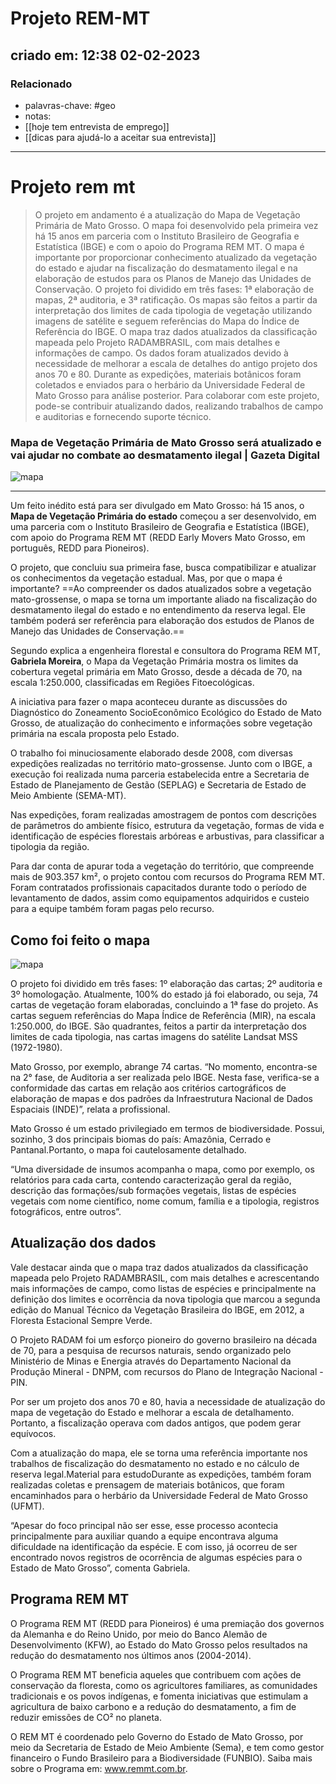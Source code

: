 # Projeto REM-MT
## criado em: 12:38 02-02-2023

### Relacionado
- palavras-chave: #geo 
- notas: 
- [[hoje tem entrevista de emprego]]
- [[dicas para ajudá-lo a aceitar sua entrevista]]
---
# Projeto rem mt
>O projeto em andamento é a atualização do Mapa de Vegetação Primária de Mato Grosso. O mapa foi desenvolvido pela primeira vez há 15 anos em parceria com o Instituto Brasileiro de Geografia e Estatística (IBGE) e com o apoio do Programa REM MT. O mapa é importante por proporcionar conhecimento atualizado da vegetação do estado e ajudar na fiscalização do desmatamento ilegal e na elaboração de estudos para os Planos de Manejo das Unidades de Conservação. O projeto foi dividido em três fases: 1ª elaboração de mapas, 2ª auditoria, e 3ª ratificação. Os mapas são feitos a partir da interpretação dos limites de cada tipologia de vegetação utilizando imagens de satélite e seguem referências do Mapa do Índice de Referência do IBGE. O mapa traz dados atualizados da classificação mapeada pelo Projeto RADAMBRASIL, com mais detalhes e informações de campo. Os dados foram atualizados devido à necessidade de melhorar a escala de detalhes do antigo projeto dos anos 70 e 80. Durante as expedições, materiais botânicos foram coletados e enviados para o herbário da Universidade Federal de Mato Grosso para análise posterior. Para colaborar com este projeto, pode-se contribuir atualizando dados, realizando trabalhos de campo e auditorias e fornecendo suporte técnico.


### Mapa de Vegetação Primária de Mato Grosso será atualizado e vai ajudar no combate ao desmatamento ilegal | Gazeta Digital

![mapa](https://i.postimg.cc/vZpDt2Nf/image.png)

---

Um feito inédito está para ser divulgado em Mato Grosso: há 15 anos, o **Mapa de Vegetação Primária do estado** começou a ser desenvolvido, em uma parceria com o Instituto Brasileiro de Geografia e Estatística (IBGE), com apoio do Programa REM MT (REDD Early Movers Mato Grosso, em português, REDD para Pioneiros).

O projeto, que concluiu sua primeira fase, busca compatibilizar e atualizar os conhecimentos da vegetação estadual. Mas, por que o mapa é importante? ==Ao compreender os dados atualizados sobre a vegetação mato-grossense, o mapa se torna um importante aliado na fiscalização do desmatamento ilegal do estado e no entendimento da reserva legal. Ele também poderá ser referência para elaboração dos estudos de Planos de Manejo das Unidades de Conservação.==

Segundo explica a engenheira florestal e consultora do Programa REM MT, **Gabriela Moreira**, o Mapa da Vegetação Primária mostra os limites da cobertura vegetal primária em Mato Grosso, desde a década de 70, na escala 1:250.000, classificadas em Regiões Fitoecológicas.

A iniciativa para fazer o mapa aconteceu durante as discussões do Diagnóstico do Zoneamento SocioEconômico Ecológico do Estado de Mato Grosso, de atualização do conhecimento e informações sobre vegetação primária na escala proposta pelo Estado.

O trabalho foi minuciosamente elaborado desde 2008, com diversas expedições realizadas no território mato-grossense. Junto com o IBGE, a execução foi realizada numa parceria estabelecida entre a Secretaria de Estado de Planejamento de Gestão (SEPLAG) e Secretaria de Estado de Meio Ambiente (SEMA-MT). 

Nas expedições, foram realizadas amostragem de pontos com descrições de parâmetros do ambiente físico, estrutura da vegetação, formas de vida e identificação de espécies florestais arbóreas e arbustivas, para classificar a tipologia da região.

Para dar conta de apurar toda a vegetação do território, que compreende mais de 903.357 km², o projeto contou com recursos do Programa REM MT. Foram contratados profissionais capacitados durante todo o período de levantamento de dados, assim como equipamentos adquiridos e custeio para a equipe também foram pagas pelo recurso.

## Como foi feito o mapa
![mapa](https://i.postimg.cc/QNgRh6Gm/image.png)

O projeto foi dividido em três fases: 1º elaboração das cartas; 2º auditoria e 3º homologação. Atualmente, 100% do estado já foi elaborado, ou seja, 74 cartas de vegetação foram elaboradas, concluindo a 1ª fase do projeto. As cartas seguem referências do Mapa Índice de Referência (MIR), na escala 1:250.000, do IBGE. São quadrantes, feitos a partir da interpretação dos limites de cada tipologia, nas cartas imagens do satélite Landsat MSS (1972-1980).

Mato Grosso, por exemplo, abrange 74 cartas. “No momento, encontra-se na 2° fase, de Auditoria a ser realizada pelo IBGE. Nesta fase, verifica-se a conformidade das cartas em relação aos critérios cartográficos de elaboração de mapas e dos padrões da Infraestrutura Nacional de Dados Espaciais (INDE)”, relata a profissional.

Mato Grosso é um estado privilegiado em termos de biodiversidade. Possui, sozinho, 3 dos principais biomas do país: Amazônia, Cerrado e Pantanal.Portanto, o mapa foi cautelosamente detalhado.

“Uma diversidade de insumos acompanha o mapa, como por exemplo, os relatórios para cada carta, contendo caracterização geral da região, descrição das formações/sub formações vegetais, listas de espécies vegetais com nome científico, nome comum, família e a tipologia, registros fotográficos, entre outros”.

## Atualização dos dados

Vale destacar ainda que o mapa traz dados atualizados da classificação mapeada pelo Projeto RADAMBRASIL, com mais detalhes e acrescentando mais informações de campo, como listas de espécies e principalmente na definição dos limites e ocorrência da nova tipologia que marcou a segunda edição do Manual Técnico da Vegetação Brasileira do IBGE, em 2012, a Floresta Estacional Sempre Verde.

O Projeto RADAM foi um esforço pioneiro do governo brasileiro na década de 70, para a pesquisa de recursos naturais, sendo organizado pelo Ministério de Minas e Energia através do Departamento Nacional da Produção Mineral - DNPM, com recursos do Plano de Integração Nacional - PIN.

Por ser um projeto dos anos 70 e 80, havia a necessidade de atualização do mapa de vegetação do Estado e melhorar a escala de detalhamento. Portanto, a fiscalização operava com dados antigos, que podem gerar equívocos. 

Com a atualização do mapa, ele se torna uma referência importante nos trabalhos de fiscalização do desmatamento no estado e no cálculo de reserva legal.Material para estudoDurante as expedições, também foram realizadas coletas e prensagem de materiais botânicos, que foram encaminhados para o herbário da Universidade Federal de Mato Grosso (UFMT).

“Apesar do foco principal não ser esse, esse processo acontecia principalmente para auxiliar quando a equipe encontrava alguma dificuldade na identificação da espécie. E com isso, já ocorreu de ser encontrado novos registros de ocorrência de algumas espécies para o Estado de Mato Grosso”, comenta Gabriela.

## **Programa REM MT**

O Programa REM MT (REDD para Pioneiros) é uma premiação dos governos da Alemanha e do Reino Unido, por meio do Banco Alemão de Desenvolvimento (KFW), ao Estado do Mato Grosso pelos resultados na redução do desmatamento nos últimos anos (2004-2014).

O Programa REM MT beneficia aqueles que contribuem com ações de conservação da floresta, como os agricultores familiares, as comunidades tradicionais e os povos indígenas, e fomenta iniciativas que estimulam a agricultura de baixo carbono e a redução do desmatamento, a fim de reduzir emissões de CO² no planeta. 

O REM MT é coordenado pelo Governo do Estado de Mato Grosso, por meio da Secretaria de Estado de Meio Ambiente (Sema), e tem como gestor financeiro o Fundo Brasileiro para a Biodiversidade (FUNBIO). Saiba mais sobre o Programa em: www.remmt.com.br.